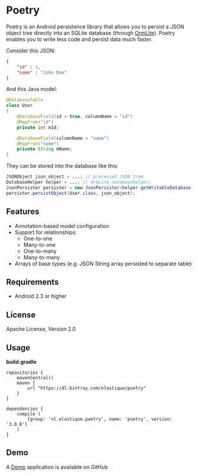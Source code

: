 Poetry
======

Poetry is an Android persistence library that allows you to persist a JSON object tree directly into an SQLite database (through [OrmLite]).
Poetry enables you to write less code and persist data much faster.

Consider this JSON:
```json
{
	"id" : 1,
	"name" : "John Doe"
}
```
And this Java model:
```java
@DatabaseTable
class User
{
	@DatabaseField(id = true, columnName = "id")
	@MapFrom("id")
    private int mId;

	@DatabaseField(columnName = "name")
	@MapFrom("name")
    private String mName;
}
```
They can be stored into the database like this:
```java
JSONObject json_object = ...; // processed JSON tree
DatabaseHelper helper = ...; // OrmLite databasehelper;
JsonPersister persister = new JsonPersister(helper.getWritableDatabase());
persister.persistObject(User.class, json_object);
```
Features
----
* Annotation-based model configuration
* Support for relationships:
	* One-to-one
	* Many-to-one
	* One-to-many
	* Many-to-many
* Arrays of base types (e.g. JSON String array persisted to separate table)

Requirements
----

- Android 2.3 or higher

License
----

Apache License, Version 2.0

Usage
----

<strong>build.gradle</strong>

```
repositories {
    mavenCentral()
    maven {
        url "https://dl.bintray.com/elastique/poetry"
    }
}
```

```
dependencies {
    compile (
        [group: 'nl.elastique.poetry', name: 'poetry', version: '3.0.0']
    )
}
```

Demo
----

A [Demo] application is available on GitHub

[OrmLite]:http://ormlite.com
[JSON]:http://json.org/java/
[Demo]:https://github.com/elastique/poetry-demo
